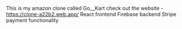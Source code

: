 This is my amazon clone called Go__Kart
check out the website - https://clone-a22b2.web.app/
React frontend
Firebase backend
Stripe payment functionality 

